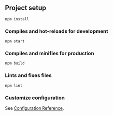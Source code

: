 ## Project setup

```
npm install
```

### Compiles and hot-reloads for development

```
npm start
```

### Compiles and minifies for production

```
npm build
```

### Lints and fixes files

```
npm lint
```

### Customize configuration

See [Configuration Reference](https://cli.vuejs.org/config/).

